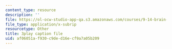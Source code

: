 ```yaml
---
content_type: resource
description: ''
file: https://ol-ocw-studio-app-qa.s3.amazonaws.com/courses/9-14-brain-structure-and-its-origins-spring-2014/af06051af930c9ded16ecf9a7a05b209_555117.srt
file_type: application/x-subrip
resourcetype: Other
title: 3play caption file
uid: af06051a-f930-c9de-d16e-cf9a7a05b209
---
```

